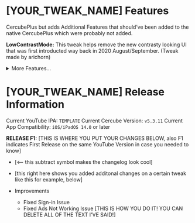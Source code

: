 # [YOUR_TWEAK_NAME] Features
CercubePlus but adds Additional Features that should’ve been added to the native CercubePlus which were probably not added.

**LowContrastMode:** This tweak helps remove the new contrasty looking UI that was first introducted way back in 2020 August/September. (Tweak made by arichorn)
<details>
<summary>More Features...</summary>

**YTNoHeatwaves:** Turns off the Heatwaves Feature in the video player. `(Settings/CercubePlus/Video Player Overlay Controls)`

**YTNoUpgradeDialog:** Disables the Upgrade Dialog so you won’t be prompt to update the app.

**YouMute:** Mute/unmute videos in YouTube directly. `(Settings/YouMute)`

**iPadLayout:** Gives iPhone users the ability to use the iPad’s Interface and the ability to use the some of the YouTube features that are not on iPhone.

**iPhoneLayout:** Gives iPad users the ability to use Community Posts, to create Shorts and the ability to use the buggy iPhone layout. but using it in split view mode fixes the ui.

**HideSponsorBlockButton:** Hide the SponsorBlock Button shown on the Nav Bar. Added by Dayanch96

**DisableWifiRelatedOptions:** want to remove sections that are only shown when internet is on? You can toggle this to remove all of those sections. Well not all but toggling the option will remove some of the annoying sections that may not be used.

**HideShadowOverlayButtons:** want to remove shadow overlay on the buttons used in the video player? Then toggle this to remove the Shadow Overlay on the buttons Previous, Next, Rewind, Forward.

**etc..**
</details>

# [YOUR_TWEAK_NAME] Release Information
Current YouTube IPA: `TEMPLATE`
Current Cercube Version: `v5.3.11`
Current App Compatibility: `iOS/iPadOS 14.0` or later

**RELEASE F1:**
[THIS IS WHERE YOU PUT YOUR CHANGES BELOW, also F1 indicates First Release on the same YouTube Version in case you needed to know]
- [<-- this subtract symbol makes the changelog look cool]

- [this right here shows you added additonal changes on a certain tweak like this for example, below]
- Improvements 
  - Fixed Sign-in Issue
  - Fixed Ads Not Working Issue
[THIS IS HOW YOU DO IT! YOU CAN DELETE ALL OF THE TEXT I'VE SAID!]
